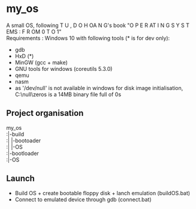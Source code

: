 # my_os
A small OS, following T U , D O H OA N G's book "O P E R AT I N G S Y S T EMS : F R OM 0 T O 1"<br>
Requirements : Windows 10 with following tools (* is for dev only):
  - gdb
  - HxD (*)
  - MinGW (gcc + make)
  - GNU tools for windows (coreutils 5.3.0)
  - qemu
  - nasm
  - as '/dev/null' is not available in windows for disk image initialisation, C:\null\zeros is a 14MB binary file full of 0s
## Project organisation
my_os<br>
:|-build<br>
:|  |-bootoader<br>
:|  |-OS<br>
:|-bootloader<br>
:|-OS<br>
## Launch
  - Build OS + create bootable floppy disk + lanch emulation (buildOS.bat)
  - Connect to emulated device through gdb (connect.bat)
